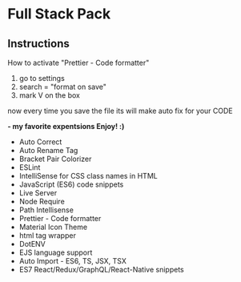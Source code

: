 # Full Stack Pack

## Instructions

How to activate "Prettier - Code formatter"

1. go to settings
2. search = "format on save"
3. mark V on the box

now every time you save the file its will make auto fix for your CODE

**- my favorite expentsions Enjoy! :)**

- Auto Correct
- Auto Rename Tag
- Bracket Pair Colorizer
- ESLint
- IntelliSense for CSS class names in HTML
- JavaScript (ES6) code snippets
- Live Server
- Node Require
- Path Intellisense
- Prettier - Code formatter
- Material Icon Theme
- html tag wrapper
- DotENV
- EJS language support
- Auto Import - ES6, TS, JSX, TSX
- ES7 React/Redux/GraphQL/React-Native snippets

